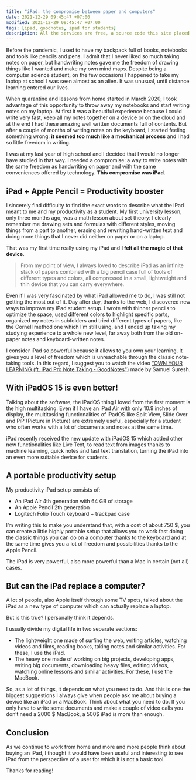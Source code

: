 ```yaml
---
title: "iPad: the compromise between paper and computers"
date: 2021-12-29 09:45:47 +07:00
modified: 2021-12-29 09:45:47 +07:00
tags: [ipad, goodnotes, ipad for students]
description: All the services are free, a source code this site placed on github repository and intergration with netlify service, another service that you can use is github page for hosting your own static site.
---
```


Before the pandemic, I used to have my backpack full of books, notebooks and tools like pencils and pens. I admit that I never liked so much taking notes on paper, but handwriting notes gave me the freedom of drawing things like I wanted and make my own mind maps. Despite being a computer science student, on the few occasions I happened to take my laptop at school I was seen almost as an alien. It was unusual, until distance learning entered our lives.

When quarantine and lessons from home started in March 2020, I took advantage of this opportunity to throw away my notebooks and start writing notes on my laptop. At first it was a beautiful experience because I could write very fast, keep all my notes together on a device or on the cloud and at the end I had these amazing well written documents full of contents. But after a couple of months of writing notes on the keyboard, I started feeling something wrong: **it seemed too much like a mechanical process** and I had so little freedom in writing. 

I was at my last year of high school and I decided that I would no longer have studied in that way. I needed a compromise: a way to write notes with the same freedom as handwriting on paper and with the same conveniences offered by technology. **This compromise was iPad**.

## iPad + Apple Pencil = Productivity booster
I sincerely find difficulty to find the exact words to describe what the iPad meant to me and my productivity as a student. My first university lesson, only three months ago, was a math lesson about set theory: I clearly remember me drawing sets and formulas with different styles, moving things from a part to another, erasing and rewriting hand-written text and doing more things that I never did neither on paper or on a laptop.

That was my first time really using my iPad and **I felt all the magic of that device**.

> From my point of view, I always loved to describe iPad as an infinite stack of papers combined with a big pencil case full of tools of different types and colors, all compressed in a small, lightweight and thin device that you can carry everywhere.

Even if I was very fascinated by what iPad allowed me to do, I was still not getting the most out of it. Day after day, thanks to the web, I discovered new ways to improve my iPad student setup. I wrote with thinner pencils to optimize the space, used different colors to highlight specific parts, organized my notes in subfolders and tried different types of papers, like the Cornell method one which I’m still using, and I ended up taking my studying experience to a whole new level, far away both from the old on-paper notes and keyboard-written notes.

I consider iPad so powerful because it allows to you own your learning. It gives you a level of freedom which is unreachable through the classic note-taking tools. In this regard, I suggest you to watch the video [“OWN YOUR LEARNING (ft. iPad Pro Note Taking - GoodNotes")](https://www.youtube.com/watch?v=br0jghA4JEw&feature=youtu.be) made by Samuel Suresh.

## With iPadOS 15 is even better!

Talking about the software, the iPadOS thing I loved from the first moment is the high multitasking. Even if I have an iPad Air with only 10.9 inches of display, the multitasking functionalities of iPadOS like Split View, Slide Over and PiP (Picture in Picture) are extremely useful, especially for a student who often works with a lot of documents and notes at the same time.

iPad recently received the new update with iPadOS 15 which added other new functionalities like Live Text, to read text from images thanks to machine learning, quick notes and fast text translation, turning the iPad into an even more suitable device for students.

## A portable productivity setup

My productivity iPad setup consists of:
- An iPad Air 4th generation with 64 GB of storage
- An Apple Pencil 2th generation
- Logitech Folio Touch keyboard + trackpad case

I’m writing this to make you understand that, with a cost of about 750 $, you can create a little highly portable setup that allows you to work fast doing the classic things you can do on a computer thanks to the keyboard and at the same time gives you a lot of freedom and possibilities thanks to the Apple Pencil.

The iPad is very powerful, also more powerful than a Mac in certain (not all) cases.

## But can the iPad replace a computer?
A lot of people, also Apple itself through some TV spots, talked about the iPad as a new type of computer which can actually replace a laptop.

But is this true? I personally think it depends.

I usually divide my digital life in two separate sections:
- The lightweight one made of surfing the web, writing articles, watching videos and films, reading books, taking notes and similar activities. For these, I use the iPad.
- The heavy one made of working on big projects, developing apps, writing big documents, downloading heavy files, editing videos, watching online lessons and similar activities. For these, I use the MacBook.

So, as a lot of things, it depends on what you need to do. And this is one the biggest suggestions I always give when people ask me about buying a device like an iPad or a MacBook. Think about what you need to do. If you only have to write some documents and make a couple of video calls you don’t need a 2000 $ MacBook, a 500$ iPad is more than enough.

## Conclusion
As we continue to work from home and more and more people think about buying an iPad, I thought it would have been useful and interesting to see iPad from the perspective of a user for which it is not a basic tool.

Thanks for reading!

